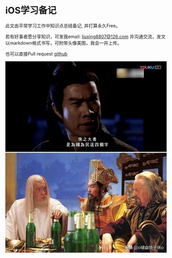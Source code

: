 # iOS学习备记

此文由平常学习工作中知识点总结备记, 并打算永久Free。

若有好事者愿分享知识，可发我email: liuxing8807@126.com 并沟通交流，发文以markdown格式书写，可附带头像美图，我会一并上传。

也可以直接Pull request [github](https://github.com/ACommonChinese/gitbook-daliu-ios)

![](images/free_1.jpg)
![](images/free_2.jpg)




